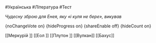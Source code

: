 #Українська #Література #Тест

*Чудесну зброю для Енея, яку «і куля не бере», викував*

{noChangeVote on}
{hideProgress on}
{shareEnable off}
{hideCount on}

[[Меркурій ]]
[[Еол ]]
[[Плутон ]]
[[Вулкан]]
[[Бахус]]
